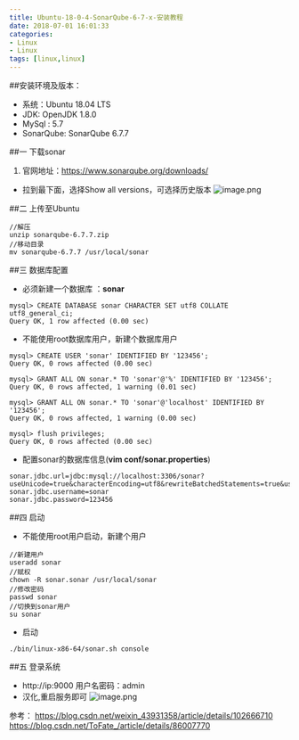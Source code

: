 ```yaml
---
title: Ubuntu-18-0-4-SonarQube-6-7-x-安装教程
date: 2018-07-01 16:01:33
categories: 
- Linux 
- Linux
tags: [linux,linux]
---
```


<meta name="referrer" content="no-referrer" />


##安装环境及版本：
- 系统：Ubuntu 18.04 LTS
- JDK:  OpenJDK 1.8.0
- MySql : 5.7
- SonarQube: SonarQube 6.7.7

##一 下载sonar
1. 官网地址：https://www.sonarqube.org/downloads/
- 拉到最下面，选择Show all versions，可选择历史版本
![image.png](https://upload-images.jianshu.io/upload_images/2803682-89fef61dfdae3420.png?imageMogr2/auto-orient/strip%7CimageView2/2/w/1240)

##二 上传至Ubuntu
```
//解压
unzip sonarqube-6.7.7.zip
//移动目录
mv sonarqube-6.7.7 /usr/local/sonar
```

##三 数据库配置
- 必须新建一个数据库 ：**sonar**
```
mysql> CREATE DATABASE sonar CHARACTER SET utf8 COLLATE utf8_general_ci;
Query OK, 1 row affected (0.00 sec)
```
- 不能使用root数据库用户，新建个数据库用户
```
mysql> CREATE USER 'sonar' IDENTIFIED BY '123456'; 
Query OK, 0 rows affected (0.00 sec)

mysql> GRANT ALL ON sonar.* TO 'sonar'@'%' IDENTIFIED BY '123456';
Query OK, 0 rows affected, 1 warning (0.01 sec)

mysql> GRANT ALL ON sonar.* TO 'sonar'@'localhost' IDENTIFIED BY '123456';
Query OK, 0 rows affected, 1 warning (0.00 sec)

mysql> flush privileges;
Query OK, 0 rows affected (0.00 sec)
```
- 配置sonar的数据库信息(**vim conf/sonar.properties**)
```
sonar.jdbc.url=jdbc:mysql://localhost:3306/sonar?useUnicode=true&characterEncoding=utf8&rewriteBatchedStatements=true&useConfigs=maxPerformance&useSSL=false
sonar.jdbc.username=sonar
sonar.jdbc.password=123456
```
##四 启动
- 不能使用root用户启动，新建个用户
```
//新建用户
useradd sonar
//赋权
chown -R sonar.sonar /usr/local/sonar
//修改密码
passwd sonar
//切换到sonar用户
su sonar
```
- 启动
```
./bin/linux-x86-64/sonar.sh console
```
##五 登录系统
- http://ip:9000 用户名密码：admin
- 汉化,重启服务即可
![image.png](https://upload-images.jianshu.io/upload_images/2803682-5a113cd0cae5a532.png?imageMogr2/auto-orient/strip%7CimageView2/2/w/1240)



参考：
https://blog.csdn.net/weixin_43931358/article/details/102666710
https://blog.csdn.net/ToFate_/article/details/86007770

